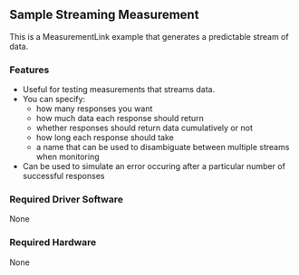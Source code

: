 ## Sample Streaming Measurement

This is a MeasurementLink example that generates a predictable stream of data.

### Features

- Useful for testing measurements that streams data.
- You can specify:
    - how many responses you want
    - how much data each response should return
    - whether responses should return data cumulatively or not
    - how long each response should take
    - a name that can be used to disambiguate between multiple streams when
      monitoring
- Can be used to simulate an error occuring after a particular number of
  successful responses

### Required Driver Software

None

### Required Hardware

None